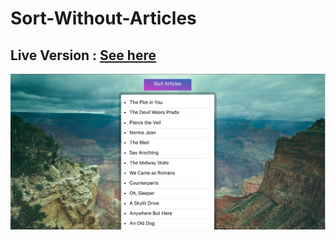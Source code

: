 # Sort-Without-Articles

## Live Version : [See here](https://sauravchamoli17.github.io/Sort-Without-Articles/)

![Preview](preview.png)